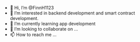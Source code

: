 - 👋 Hi, I’m @FinnH1123
- 👀 I’m interested in backend development and smart contract development.
- 🌱 I’m currently learning app development
- 💞️ I’m looking to collaborate on ...
- 📫 How to reach me ...

<!---
FinnH1123/FinnH1123 is a ✨ special ✨ repository because its `README.md` (this file) appears on your GitHub profile.
You can click the Preview link to take a look at your changes.
--->
